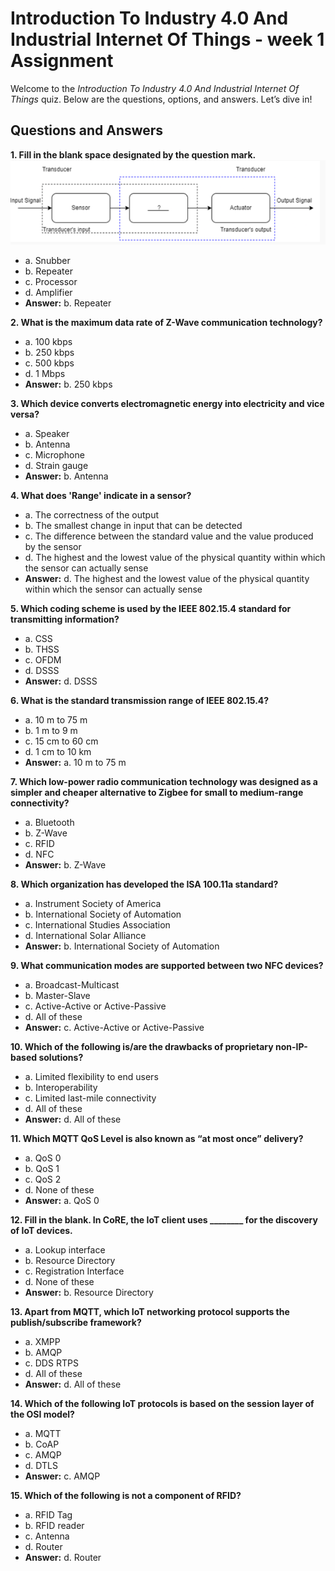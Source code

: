 # Introduction To Industry 4.0 And Industrial Internet Of Things - week 1 Assignment

Welcome to the *Introduction To Industry 4.0 And Industrial Internet Of Things* quiz. Below are the questions, options, and answers. Let’s dive in!

## Questions and Answers

**1. Fill in the blank space designated by the question mark.**  
![IoT Diagram](https://github.com/INNO-VISSION/NPTEL-ANSWERS-2025-JAN-APR-/blob/main/images/iot-img1.png "IoT Diagram")
   - a. Snubber  
   - b. Repeater  
   - c. Processor  
   - d. Amplifier  
   - **Answer:** b. Repeater  

**2. What is the maximum data rate of Z-Wave communication technology?**  
   - a. 100 kbps  
   - b. 250 kbps  
   - c. 500 kbps  
   - d. 1 Mbps  
   - **Answer:** b. 250 kbps  

**3. Which device converts electromagnetic energy into electricity and vice versa?**  
   - a. Speaker  
   - b. Antenna  
   - c. Microphone  
   - d. Strain gauge  
   - **Answer:** b. Antenna  

**4. What does 'Range' indicate in a sensor?**  
   - a. The correctness of the output  
   - b. The smallest change in input that can be detected  
   - c. The difference between the standard value and the value produced by the sensor  
   - d. The highest and the lowest value of the physical quantity within which the sensor can actually sense  
   - **Answer:** d. The highest and the lowest value of the physical quantity within which the sensor can actually sense  

**5. Which coding scheme is used by the IEEE 802.15.4 standard for transmitting information?**  
   - a. CSS  
   - b. THSS  
   - c. OFDM  
   - d. DSSS  
   - **Answer:** d. DSSS  

**6. What is the standard transmission range of IEEE 802.15.4?**  
   - a. 10 m to 75 m  
   - b. 1 m to 9 m  
   - c. 15 cm to 60 cm  
   - d. 1 cm to 10 km  
   - **Answer:** a. 10 m to 75 m  

**7. Which low-power radio communication technology was designed as a simpler and cheaper alternative to Zigbee for small to medium-range connectivity?**  
   - a. Bluetooth  
   - b. Z-Wave  
   - c. RFID  
   - d. NFC  
   - **Answer:** b. Z-Wave  

**8. Which organization has developed the ISA 100.11a standard?**  
   - a. Instrument Society of America  
   - b. International Society of Automation  
   - c. International Studies Association  
   - d. International Solar Alliance  
   - **Answer:** b. International Society of Automation  

**9. What communication modes are supported between two NFC devices?**  
   - a. Broadcast-Multicast  
   - b. Master-Slave  
   - c. Active-Active or Active-Passive  
   - d. All of these  
   - **Answer:** c. Active-Active or Active-Passive  

**10. Which of the following is/are the drawbacks of proprietary non-IP-based solutions?**  
   - a. Limited flexibility to end users  
   - b. Interoperability  
   - c. Limited last-mile connectivity  
   - d. All of these  
   - **Answer:** d. All of these  

**11. Which MQTT QoS Level is also known as “at most once” delivery?**  
   - a. QoS 0  
   - b. QoS 1  
   - c. QoS 2  
   - d. None of these  
   - **Answer:** a. QoS 0  

**12. Fill in the blank. In CoRE, the IoT client uses ________ for the discovery of IoT devices.**  
   - a. Lookup interface  
   - b. Resource Directory  
   - c. Registration Interface  
   - d. None of these  
   - **Answer:** b. Resource Directory  

**13. Apart from MQTT, which IoT networking protocol supports the publish/subscribe framework?**  
   - a. XMPP  
   - b. AMQP  
   - c. DDS RTPS  
   - d. All of these  
   - **Answer:** d. All of these  

**14. Which of the following IoT protocols is based on the session layer of the OSI model?**  
   - a. MQTT  
   - b. CoAP  
   - c. AMQP  
   - d. DTLS  
   - **Answer:** c. AMQP  

**15. Which of the following is not a component of RFID?**  
   - a. RFID Tag  
   - b. RFID reader  
   - c. Antenna  
   - d. Router  
   - **Answer:** d. Router  
